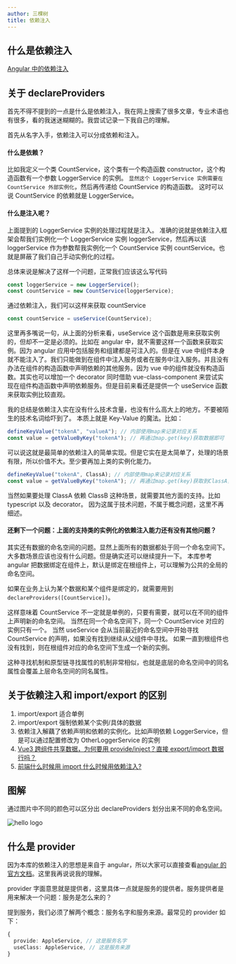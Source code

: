```yaml
---
author: 三棵树
title: 依赖注入
---
```


## 什么是依赖注入

[Angular 中的依赖注入](https://angular.cn/guide/dependency-injection)

## 关于 declareProviders

首先不得不提到的一点是什么是依赖注入，我在网上搜索了很多文章，专业术语也有很多，看的我迷迷糊糊的。我尝试记录一下我自己的理解。

首先从名字入手，依赖注入可以分成依赖和注入。

#### 什么是依赖？

比如我定义一个类 CountService，这个类有一个构造函数 constructor，这个构造函数有一个参数 LoggerService 的实例。
`显然这个 LoggerService 实例需要在 CountService 外部实例化`，然后再传递给 CountService 的构造函数。
这时可以说 CountService 的依赖就是 LoggerService。

#### 什么是注入呢？

上面提到的 LoggerService 实例的处理过程就是注入。
准确的说就是依赖注入框架会帮我们实例化一个 LoggerService 实例 loggerService，然后再以该 loggerService 作为参数帮我实例化一个 CountService 实例 countService。也就是屏蔽了我们自己手动实例化的过程。

总体来说是解决了这样一个问题，正常我们应该这么写代码

```ts
const loggerService = new LoggerService();
const countService = new CountService(loggerService);
```

通过依赖注入，我们可以这样来获取 countService

```ts
const countService = useService(CountService);
```

这里再多嘴说一句，从上面的分析来看，useService 这个函数是用来获取实例的，但却不一定是必须的。比如在 angular 中，就不需要这样一个函数来获取实例。因为 angular 应用中包括服务和组建都是可注入的。但是在 vue 中组件本身就不能注入了。我们只能做到在组件中注入服务或者在服务中注入服务。并且没有办法在组件的构造函数中声明依赖的其他服务。因为 vue 中的组件就没有构造函数。其实也可以增加一个 decorator 同时借助 vue-class-component 来尝试实现在组件构造函数中声明依赖服务。但是目前来看还是提供一个 useService 函数来获取实例比较直观。

我的总结是依赖注入实在没有什么技术含量，也没有什么高大上的地方。不要被陌生的技术名词给吓到了。
本质上就是 Key-Value 的魔法。比如：

```ts
defineKeyValue("tokenA", "valueA"); // 内部使用map来记录对应关系
const value = getValueByKey("tokenA"); // 再通过map.get(key)获取数据即可
```

可以说这就是最简单的依赖注入的简单实现。但是它实在是太简单了，处理的场景有限，所以价值不大。至少要再加上类的实例化能力。

```ts
defineKeyValue("tokenA", ClassA); // 内部使用map来记录对应关系
const value = getValueByKey("tokenA"); // 再通过map.get(key)获取到ClassA，然后实例化一个实例返回
```

当然如果要处理 ClassA 依赖 ClassB 这种场景，就需要其他方面的支持。比如 typescript 以及 decorator。
因为这属于技术问题，不属于概念问题，这里不再细述。

#### 还剩下一个问题：上面的支持类的实例化的依赖注入能力还有没有其他问题？

其实还有数据的命名空间的问题。显然上面所有的数据都处于同一个命名空间下。大多数场景应该也没有什么问题。但是确实还可以继续提升一下。
本库参考 angular 把数据绑定在组件上，默认是绑定在根组件上，可以理解为公共的全局的命名空间。

如果在业务上认为某个数据和某个组件是绑定的，就需要用到 `declareProviders([CountService])`。

这样意味着 CountService 不一定就是单例的，只要有需要，就可以在不同的组件上声明新的命名空间。
当然在同一个命名空间下，同一个 CountService 对应的实例只有一个。
当然 useService 会从当前最近的命名空间中开始寻找 CountService 的声明，如果没有找到继续从父组件中寻找。
如果一直到根组件也没有找到，则在根组件对应的命名空间下生成一个新的实例。

这种寻找机制和原型链寻找属性的机制非常相似，也就是底层的命名空间中的同名属性会覆盖上层命名空间的同名属性。

## 关于依赖注入和 import/export 的区别

1. import/export 适合单例
2. import/export 强制依赖某个实例/具体的数据
3. 依赖注入解藕了依赖声明和依赖的实例化。比如声明依赖 LoggerService，但是可以通过配置修改为 OtherLoggerService 的实例
4. [Vue3 跨组件共享数据，为何要用 provide/inject？直接 export/import 数据行吗？](https://www.zhihu.com/question/391394082/answer/1188254737)
5. [前端什么时候用 import 什么时候用依赖注入?](https://www.zhihu.com/question/374161373/answer/1034772082)

## 图解

通过图片中不同的颜色可以区分出 declareProviders 划分出来不同的命名空间。

![hello logo](/demo.png)

## 什么是 provider

因为本库的依赖注入的思想是来自于 angular，所以大家可以直接查看[angular 的官方文档](https://angular.cn/guide/dependency-injection-providers#using-an-injectiontoken-object)。这里我再说说我的理解。

provider 字面意思就是提供者，这里具体一点就是服务的提供者。服务提供者是用来解决一个问题：服务是怎么来的？

提到服务，我们必须了解两个概念：服务名字和服务来源。最常见的 provider 如下：

```ts
{
  provide: AppleService, // 这是服务名字
  useClass: AppleService, // 这是服务来源
}
```
